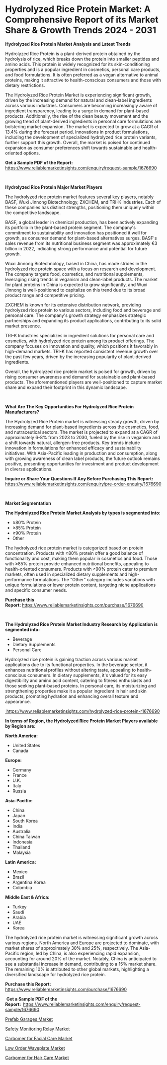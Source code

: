 <p><h1>Hydrolyzed Rice Protein Market: A Comprehensive Report of its Market Share & Growth Trends 2024 - 2031</h1></p><p><strong>Hydrolyzed Rice Protein Market Analysis and Latest Trends</strong></p>
<p><p>Hydrolyzed Rice Protein is a plant-derived protein obtained by the hydrolysis of rice, which breaks down the protein into smaller peptides and amino acids. This protein is widely recognized for its skin-conditioning properties and is a popular ingredient in cosmetics, personal care products, and food formulations. It is often preferred as a vegan alternative to animal proteins, making it attractive to health-conscious consumers and those with dietary restrictions.</p><p>The Hydrolyzed Rice Protein Market is experiencing significant growth, driven by the increasing demand for natural and clean-label ingredients across various industries. Consumers are becoming increasingly aware of ingredient transparency, leading to a surge in demand for plant-based products. Additionally, the rise of the clean beauty movement and the growing trend of plant-derived ingredients in personal care formulations are bolstering market expansion. The market is expected to grow at a CAGR of 13.4% during the forecast period. Innovations in product formulations, including the development of specialized hydrolyzed rice protein variants, further support this growth. Overall, the market is poised for continued expansion as consumer preferences shift towards sustainable and health-oriented options.</p></p>
<p><strong>Get a Sample PDF of the Report:&nbsp;</strong> <a href="https://www.reliablemarketinsights.com/enquiry/request-sample/1676690?utm_campaign=1338&utm_medium=2&utm_source=Github&utm_content=ia&utm_term=30092024&utm_id=hydrolyzed-rice-protein">https://www.reliablemarketinsights.com/enquiry/request-sample/1676690</a></p>
<p>&nbsp;</p>
<p><strong>Hydrolyzed Rice Protein Major Market Players</strong></p>
<p><p>The hydrolyzed rice protein market features several key players, notably BASF, Wuxi Jinnong Biotechnology, ZXCHEM, and TRI-K Industries. Each of these companies has distinct strengths, positioning them uniquely within the competitive landscape.</p><p>BASF, a global leader in chemical production, has been actively expanding its portfolio in the plant-based protein segment. The company's commitment to sustainability and innovation has positioned it well for growth, as consumer demand for plant-based alternatives surges. BASF's sales revenue from its nutritional business segment was approximately €3 billion in 2022, indicating strong performance and potential for future growth.</p><p>Wuxi Jinnong Biotechnology, based in China, has made strides in the hydrolyzed rice protein space with a focus on research and development. The company targets food, cosmetics, and nutritional supplements, leveraging rising trends in veganism and clean-label products. The market for plant proteins in China is expected to grow significantly, and Wuxi Jinnong is well-positioned to capitalize on this trend due to its broad product range and competitive pricing.</p><p>ZXCHEM is known for its extensive distribution network, providing hydrolyzed rice protein to various sectors, including food and beverage and personal care. The company's growth strategy emphasizes strategic partnerships and expanding its product applications, contributing to its solid market presence.</p><p>TRI-K Industries specializes in ingredient solutions for personal care and cosmetics, with hydrolyzed rice protein among its product offerings. The company focuses on innovation and quality, which positions it favorably in high-demand markets. TRI-K has reported consistent revenue growth over the past few years, driven by the increasing popularity of plant-derived ingredients.</p><p>Overall, the hydrolyzed rice protein market is poised for growth, driven by rising consumer awareness and demand for sustainable and plant-based products. The aforementioned players are well-positioned to capture market share and expand their footprint in this dynamic landscape.</p></p>
<p>&nbsp;</p>
<p><strong>What Are The Key Opportunities For Hydrolyzed Rice Protein Manufacturers?</strong></p>
<p><p>The Hydrolyzed Rice Protein market is witnessing steady growth, driven by increasing demand for plant-based ingredients across the cosmetics, food, and nutraceutical sectors. The market is projected to expand at a CAGR of approximately 6-8% from 2023 to 2030, fueled by the rise in veganism and a shift towards natural, allergen-free products. Key trends include innovation in formulations for enhanced efficacy and sustainability initiatives. With Asia-Pacific leading in production and consumption, along with growing awareness of clean label products, the future outlook remains positive, presenting opportunities for investment and product development in diverse applications.</p></p>
<p><strong>Inquire or Share Your Questions If Any Before Purchasing This Report:</strong> <a href="https://www.reliablemarketinsights.com/enquiry/pre-order-enquiry/1676690?utm_campaign=1338&utm_medium=2&utm_source=Github&utm_content=ia&utm_term=30092024&utm_id=hydrolyzed-rice-protein">https://www.reliablemarketinsights.com/enquiry/pre-order-enquiry/1676690</a></p>
<p>&nbsp;</p>
<p><strong>Market Segmentation</strong></p>
<p><strong>The Hydrolyzed Rice Protein Market Analysis by types is segmented into:</strong></p>
<p><ul><li>≥80% Protein</li><li>≥85% Protein</li><li>≥90% Protein</li><li>Other</li></ul></p>
<p><p>The hydrolyzed rice protein market is categorized based on protein concentration. Products with ≥80% protein offer a good balance of functionality and cost, making them popular in cosmetics and food. Those with ≥85% protein provide enhanced nutritional benefits, appealing to health-oriented consumers. Products with ≥90% protein cater to premium markets, often used in specialized dietary supplements and high-performance formulations. The "Other" category includes variations with unique formulations or lower protein content, targeting niche applications and specific consumer needs.</p></p>
<p><strong>Purchase this Report:&nbsp;</strong><a href="https://www.reliablemarketinsights.com/purchase/1676690?utm_campaign=1338&utm_medium=2&utm_source=Github&utm_content=ia&utm_term=30092024&utm_id=hydrolyzed-rice-protein">https://www.reliablemarketinsights.com/purchase/1676690</a></p>
<p>&nbsp;</p>
<p><strong>The Hydrolyzed Rice Protein Market Industry Research by Application is segmented into:</strong></p>
<p><ul><li>Beverage</li><li>Dietary Supplements</li><li>Personal Care</li></ul></p>
<p><p>Hydrolyzed rice protein is gaining traction across various market applications due to its functional properties. In the beverage sector, it enhances nutritional profiles without altering taste, appealing to health-conscious consumers. In dietary supplements, it's valued for its easy digestibility and amino acid content, catering to fitness enthusiasts and those seeking plant-based proteins. In personal care, its moisturizing and strengthening properties make it a popular ingredient in hair and skin products, promoting hydration and enhancing overall texture and appearance.</p></p>
<p><a href="https://www.reliablemarketinsights.com/hydrolyzed-rice-protein-r1676690?utm_campaign=1338&utm_medium=2&utm_source=Github&utm_content=ia&utm_term=30092024&utm_id=hydrolyzed-rice-protein">&nbsp;https://www.reliablemarketinsights.com/hydrolyzed-rice-protein-r1676690</a></p>
<p><strong>In terms of Region, the Hydrolyzed Rice Protein Market Players available by Region are:</strong></p>
<p>
    <p> <strong> North America: </strong>
        <ul>
            <li>United States</li>
            <li>Canada</li>
        </ul>
        </p> 
    <p> <strong> Europe: </strong>
        <ul>
            <li>Germany</li>
            <li>France</li>
            <li>U.K.</li>
            <li>Italy</li>
            <li>Russia</li>
        </ul>
        </p> 
    <p> <strong> Asia-Pacific: </strong>
        <ul>
            <li>China</li>
            <li>Japan</li>
            <li>South Korea</li>
            <li>India</li>
            <li>Australia</li>
            <li>China Taiwan</li>
            <li>Indonesia</li>
            <li>Thailand</li>
            <li>Malaysia</li>
        </ul>
        </p> 
    <p> <strong> Latin America: </strong>
        <ul>
            <li>Mexico</li>
            <li>Brazil</li>
            <li>Argentina Korea</li>
            <li>Colombia</li>
        </ul>
        </p> 
    <p> <strong> Middle East & Africa: </strong>
        <ul>
            <li>Turkey</li>
            <li>Saudi</li>
            <li>Arabia</li>
            <li>UAE</li>
            <li>Korea</li>
        </ul>
    </p>
    </p>
<p><p>The hydrolyzed rice protein market is witnessing significant growth across various regions. North America and Europe are projected to dominate, with market shares of approximately 30% and 25%, respectively. The Asia-Pacific region, led by China, is also experiencing rapid expansion, accounting for around 20% of the market. Notably, China is anticipated to see a substantial increase in demand, contributing to a 15% market share. The remaining 10% is attributed to other global markets, highlighting a diversified landscape for hydrolyzed rice protein.</p></p>
<p><strong>Purchase this Report: </strong><a href="https://www.reliablemarketinsights.com/purchase/1676690?utm_campaign=1338&utm_medium=2&utm_source=Github&utm_content=ia&utm_term=30092024&utm_id=hydrolyzed-rice-protein">https://www.reliablemarketinsights.com/purchase/1676690</a></p>
<p>&nbsp;<strong>Get a Sample PDF of the Report:&nbsp;&nbsp;</strong><a href="https://www.reliablemarketinsights.com/enquiry/request-sample/1676690?utm_campaign=1338&utm_medium=2&utm_source=Github&utm_content=ia&utm_term=30092024&utm_id=hydrolyzed-rice-protein">https://www.reliablemarketinsights.com/enquiry/request-sample/1676690</a></p>
<p><strong></strong></p>
<p><p><a href="https://www.linkedin.com/pulse/emerging-trends-prefab-garages-market-global-outlook-future-prt5f?utm_campaign=1338&utm_medium=2&utm_source=Github&utm_content=ia&utm_term=30092024&utm_id=hydrolyzed-rice-protein">Prefab Garages Market</a></p><p><a href="https://www.linkedin.com/pulse/safety-monitoring-relay-market-industry-landscape-growth-trajectories-gj3je?utm_campaign=1338&utm_medium=2&utm_source=Github&utm_content=ia&utm_term=30092024&utm_id=hydrolyzed-rice-protein">Safety Monitoring Relay Market</a></p><p><a href="https://issuu.com/reportprime-2/docs/carbomer-for-facial-care-market-siz_6ddcfb26af2022?utm_campaign=1338&utm_medium=2&utm_source=Github&utm_content=ia&utm_term=30092024&utm_id=hydrolyzed-rice-protein">Carbomer for Facial Care Market</a></p><p><a href="https://www.linkedin.com/pulse/global-low-order-waveplate-market-trends-forecasts-strategic-xzafe?utm_campaign=1338&utm_medium=2&utm_source=Github&utm_content=ia&utm_term=30092024&utm_id=hydrolyzed-rice-protein">Low Order Waveplate Market</a></p><p><a href="https://issuu.com/reportprime-2/docs/carbomer-for-hair-care-market-size-_6a4a80a1280483?utm_campaign=1338&utm_medium=2&utm_source=Github&utm_content=ia&utm_term=30092024&utm_id=hydrolyzed-rice-protein">Carbomer for Hair Care Market</a></p></p>